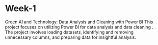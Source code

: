 # Week-1
Green AI and Technology: Data Analysis and Cleaning with Power BI  This project focuses on utilizing Power BI for data analysis and data cleaning . The project involves loading datasets, identifying and removing unnecessary columns, and preparing data for insightful analysis.  
